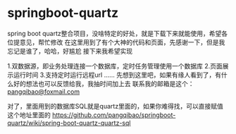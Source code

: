 # springboot-quartz
spring boot quartz整合项目，没啥特定的好处，就是下载下来就能使用，希望各位提意见，帮忙修改
在这里用到了有个大神的代码和页面，先感谢一下，但是我忘记是谁了，哈哈，好尴尬 接下来我希望实现

1.双数据源，即业务处理连接一个数据库，定时任务管理使用一个数据库
2.页面展示运行时间
3.支持定时运行远程url
…… 
先想到这里吧，如果有缘人看到了，有什么好的想法也可以反馈给我，我抽时间加上去 
联系我的邮箱是这个：pangqibao@foxmail.com

对了，里面用到的数据库SQL就是quartz里面的，如果你难得找，可以直接赋值这个地址里面的
https://github.com/pangqibao/springboot-quartz/wiki/spring-boot-quartz-quartz-sql
